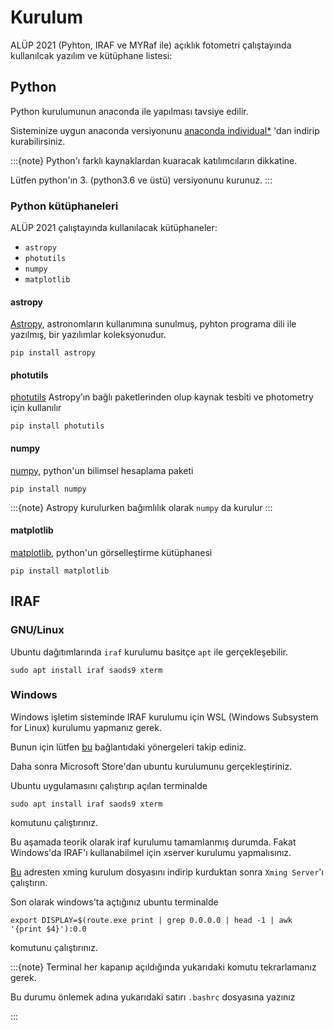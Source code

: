 # Kurulum

ALÜP 2021 (Pyhton, IRAF ve MYRaf ile) açıklık fotometri çalıştayında kullanılcak yazılım ve kütüphane listesi:

## Python
Python kurulumunun anaconda ile yapılması tavsiye edilir.

Sisteminize uygun anaconda versiyonunu [anaconda individual*](https://www.anaconda.com/products/individual) 'dan 
indirip kurabilirsiniz.

:::{note}
Python'ı farklı kaynaklardan kuaracak katılımcıların dikkatine.

Lütfen python'ın 3. (python3.6 ve üstü) versiyonunu kurunuz.
:::

### Python kütüphaneleri
ALÜP 2021 çalıştayında kullanılacak kütüphaneler:

- ```astropy```
- ```photutils```
- ```numpy```
- ```matplotlib```

#### astropy
[Astropy](https://www.astropy.org/), astronomların kullanımına sunulmuş, pyhton programa dili ile yazılmış, bir yazılımlar koleksyonudur.

```
pip install astropy
```

#### photutils
[photutils](https://photutils.readthedocs.io/en/stable/) Astropy’ın bağlı paketlerinden olup kaynak tesbiti ve photometry için kullanılır

```
pip install photutils
```

#### numpy
[numpy](https://numpy.org/), python'un bilimsel hesaplama paketi

```
pip install numpy
```

:::{note}
Astropy kurulurken bağımlılık olarak ```numpy``` da kurulur
:::

#### matplotlib
[matplotlib](https://matplotlib.org/), python'un görselleştirme kütüphanesi

```
pip install matplotlib
```

## IRAF
### GNU/Linux
Ubuntu dağıtımlarında ```iraf``` kurulumu basitçe ```apt``` ile gerçekleşebilir.
```
sudo apt install iraf saods9 xterm
```

### Windows
Windows işletim sisteminde IRAF kurulumu için WSL (Windows Subsystem for Linux) kurulumu yapmanız gerek.

Bunun için lütfen [bu](https://docs.microsoft.com/en-us/windows/wsl/install-win10) bağlantıdaki yönergeleri takip ediniz.

Daha sonra Microsoft Store'dan ubuntu kurulumunu gerçekleştiriniz.

Ubuntu uygulamasını çalıştırıp açılan terminalde

```
sudo apt install iraf saods9 xterm
```

komutunu çalıştırınız.

Bu aşamada teorik olarak iraf kurulumu tamamlanmış durumda. Fakat Windows'da IRAF'ı kullanabilmel için xserver kurulumu 
yapmalısınız.

[Bu](https://sourceforge.net/projects/xming/) adresten xming kurulum dosyasını indirip kurduktan sonra 
```Xming Server```'ı çalıştırın.

Son olarak windows'ta açtığınız ubuntu terminalde 

```
export DISPLAY=$(route.exe print | grep 0.0.0.0 | head -1 | awk '{print $4}'):0.0
```

komutunu çalıştırınız.

:::{note}
Terminal her kapanıp açıldığında yukarıdaki komutu tekrarlamanız gerek.

Bu durumu önlemek adına yukarıdaki satırı ```.bashrc``` dosyasına yazınız

:::
